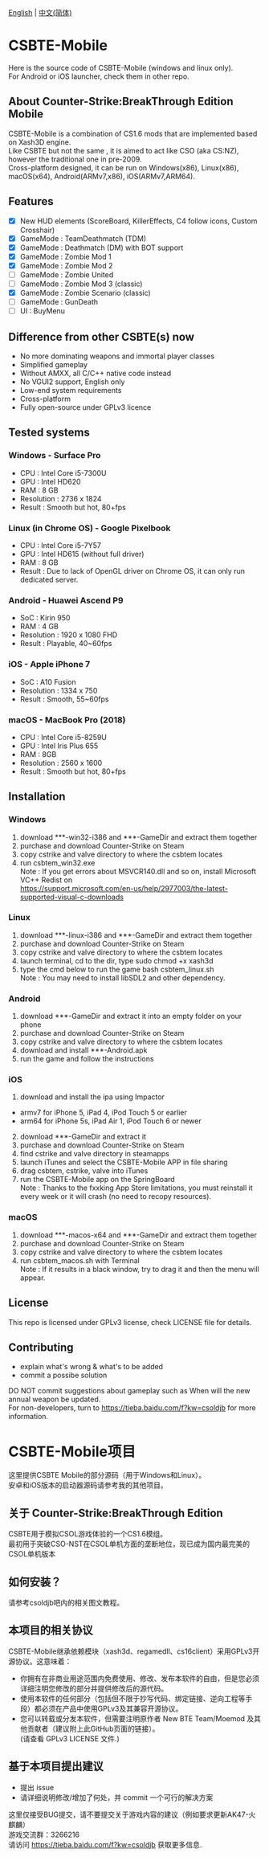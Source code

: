 [English](#csbte-mobile) | [中文(简体)](#csbte-mobile项目)  

# CSBTE-Mobile
Here is the source code of CSBTE-Mobile (windows and linux only). \
For Android or iOS launcher, check them in other repo. 

## About Counter-Strike:BreakThrough Edition Mobile
CSBTE-Mobile is a combination of CS1.6 mods that are implemented based on Xash3D engine. \
Like CSBTE but not the same , it is aimed to act like CSO (aka CS:NZ), however the traditional one in pre-2009. \
Cross-platform designed, it can be run on Windows(x86), Linux(x86), macOS(x64), Android(ARMv7,x86), iOS(ARMv7,ARM64).

## Features
* [x] New HUD elements (ScoreBoard, KillerEffects, C4 follow icons, Custom Crosshair)
* [x] GameMode : TeamDeathmatch (TDM)
* [x] GameMode : Deathmatch (DM) with BOT support
* [x] GameMode : Zombie Mod 1
* [x] GameMode : Zombie Mod 2
* [ ] GameMode : Zombie United
* [ ] GameMode : Zombie Mod 3 (classic)
* [x] GameMode : Zombie Scenario (classic)
* [ ] GameMode : GunDeath
* [ ] UI : BuyMenu

## Difference from other CSBTE(s) now
* No more dominating weapons and immortal player classes
* Simplified gameplay
* Without AMXX, all C/C++ native code instead
* No VGUI2 support, English only
* Low-end system requirements
* Cross-platform
* Fully open-source under GPLv3 licence

## Tested systems
### Windows - Surface Pro
* CPU : Intel Core i5-7300U
* GPU : Intel HD620
* RAM : 8 GB
* Resolution : 2736 x 1824
* Result : Smooth but hot, 80+fps
### Linux (in Chrome OS) - Google Pixelbook
* CPU : Intel Core i5-7Y57
* GPU : Intel HD615 (without full driver)
* RAM : 8 GB
* Result : Due to lack of OpenGL driver on Chrome OS, it can only run dedicated server.
### Android - Huawei Ascend P9
* SoC : Kirin 950
* RAM : 4 GB
* Resolution : 1920 x 1080 FHD
* Result : Playable, 40~60fps
### iOS - Apple iPhone 7
* SoC : A10 Fusion
* Resolution : 1334 x 750
* Result : Smooth, 55~60fps
### macOS - MacBook Pro (2018)
* CPU : Intel Core i5-8259U
* GPU : Intel Iris Plus 655
* RAM : 8GB
* Resolution : 2560 x 1600
* Result : Smooth but hot, 80+fps

## Installation
### Windows
1. download ***-win32-i386 and ***-GameDir and extract them together
2. purchase and download Counter-Strike on Steam
3. copy cstrike and valve directory to where the csbtem locates
4. run csbtem_win32.exe \
Note : If you get errors about MSVCR140.dll and so on, install Microsoft VC++ Redist on \
https://support.microsoft.com/en-us/help/2977003/the-latest-supported-visual-c-downloads
### Linux
1. download ***-linux-i386 and ***-GameDir and extract them together
2. purchase and download Counter-Strike on Steam
3. copy cstrike and valve directory to where the csbtem locates
4. launch terminal, cd to the dir, type 
  sudo chmod +x xash3d
5. type the cmd below to run the game
  bash csbtem_linux.sh \
Note : You may need to install libSDL2 and other dependency.
### Android
1. download ***-GameDir and extract it into an empty folder on your phone
2. purchase and download Counter-Strike on Steam
3. copy cstrike and valve directory to where the csbtem locates
4. download and install ***-Android.apk
5. run the game and follow the instructions
### iOS
1. download and install the ipa using Impactor 
  * armv7 for iPhone 5, iPad 4, iPod Touch 5 or earlier
  * arm64 for iPhone 5s, iPad Air 1, iPod Touch 6 or newer
2. download ***-GameDir and extract it
3. purchase and download Counter-Strike on Steam
4. find cstrike and valve directory in steamapps
5. launch iTunes and select the CSBTE-Mobile APP in file sharing
6. drag csbtem, cstrike, valve into iTunes
7. run the CSBTE-Mobile app on the SpringBoard \
Note : Thanks to the fxxking App Store limitations, you must reinstall it every week or it will crash (no need to recopy resources).
### macOS
1. download ***-macos-x64 and ***-GameDir and extract them together
2. purchase and download Counter-Strike on Steam
3. copy cstrike and valve directory to where the csbtem locates
4. run csbtem_macos.sh with Terminal \
Note : If it results in a black window, try to drag it and then the menu will appear.

## License
This repo is licensed under GPLv3 license, check LICENSE file for details.

## Contributing
* explain what's wrong & what's to be added
* commit a possibe solution

 DO NOT commit suggestions about gameplay such as When will the new annual weapon be updated.\
 For non-developers, turn to https://tieba.baidu.com/f?kw=csoldjb for more information.

# CSBTE-Mobile项目
这里提供CSBTE Mobile的部分源码（用于Windows和Linux）。\
安卓和iOS版本的启动器源码请参考我的其他项目。

## 关于 Counter-Strike:BreakThrough Edition
CSBTE用于模拟CSOL游戏体验的一个CS1.6模组。\
最初用于突破CSO-NST在CSOL单机方面的垄断地位，现已成为国内最完美的CSOL单机版本

## 如何安装？
请参考csoldjb吧内的相关图文教程。

## 本项目的相关协议
CSBTE-Mobile继承依赖模块（xash3d、regamedll、cs16client）采用GPLv3开源协议。这意味着：
* 你拥有在非商业用途范围内免费使用、修改、发布本软件的自由，但是您必须详细注明您修改的部分并提供修改后的源代码。
* 使用本软件的任何部分（包括但不限于抄写代码、绑定链接、逆向工程等手段）都必须在产品中使用GPLv3及其兼容开源协议。
* 您可以转载或分发本软件，但需要注明原作者 New BTE Team/Moemod 及其他贡献者（建议附上此GitHub页面的链接）。 \
(请查看 GPLv3 LICENSE 文件.)

## 基于本项目提出建议
* 提出 issue
* 请详细说明修改/增加了何处，并 commit 一个可行的解决方案

 这里仅接受BUG提交，请不要提交关于游戏内容的建议（例如要求更新AK47-火麒麟）\
 游戏交流群：3266216 \
 请访问 https://tieba.baidu.com/f?kw=csoldjb 获取更多信息.
